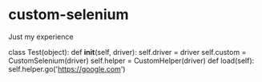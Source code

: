 # custom-selenium
Just my experience

class Test(object):
   def __init__(self, driver):
      self.driver = driver
      self.custom = CustomSelenium(driver)
      self.helper = CustomHelper(driver)
   def load(self):
     self.helper.go('https://google.com')
